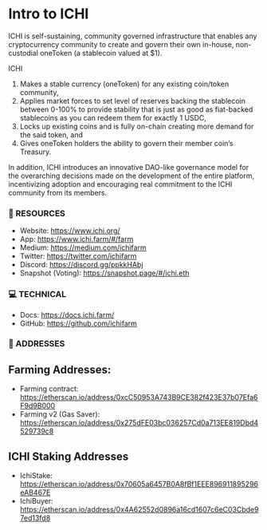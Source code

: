 # Intro to ICHI
ICHI is self-sustaining, community governed infrastructure that enables any cryptocurrency community to create and govern their own in-house, non-custodial oneToken (a stablecoin valued at $1).

ICHI 
1) Makes a stable currency (oneToken) for any existing coin/token community, 
2) Applies market forces to set level of reserves backing the stablecoin between 0-100% to provide stability that is just as good as fiat-backed stablecoins as you can redeem them for exactly 1 USDC, 
3) Locks up existing coins and is fully on-chain creating more demand for the said token, and 
4) Gives oneToken holders the ability to govern their member coin’s Treasury.

In addition, ICHI introduces an innovative DAO-like governance model for the overarching decisions made on the development of the entire platform, incentivizing adoption and encouraging real commitment to the ICHI community from its members.

### 🧐 RESOURCES
- Website: https://www.ichi.org/
- App: https://www.ichi.farm/#/farm
- Medium: https://medium.com/ichifarm
- Twitter: https://twitter.com/ichifarm
- Discord: https://discord.gg/ppkkHAbj
- Snapshot (Voting): https://snapshot.page/#/ichi.eth

### 💻 TECHNICAL
- Docs: https://docs.ichi.farm/
- GitHub: https://github.com/ichifarm

### 📝 ADDRESSES
## Farming Addresses:
- Farming contract: https://etherscan.io/address/0xcC50953A743B9CE382f423E37b07Efa6F9d9B000
- Farming v2 (Gas Saver): https://etherscan.io/address/0x275dFE03bc036257Cd0a713EE819Dbd4529739c8

## ICHI Staking Addresses
- IchiStake: https://etherscan.io/address/0x70605a6457B0A8fBf1EEE896911895296eAB467E
- IchiBuyer: https://etherscan.io/address/0x4A62552d0896a16cd1607c6eC03Cbde97ed13fd8
